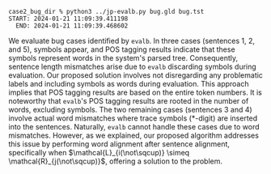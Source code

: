 ```
case2_bug_dir % python3 ../jp-evalb.py bug.gld bug.tst                     
START: 2024-01-21 11:09:39.411198
  END: 2024-01-21 11:09:39.468602
```

We evaluate bug cases identified by `evalb`. 
In three cases (sentences 1, 2, and 5), symbols appear, and POS tagging results indicate that these symbols represent words in the system's parsed tree. Consequently, sentence length mismatches arise due to `evalb` discarding symbols during evaluation. 
Our proposed solution involves not disregarding any problematic labels and including symbols as words during evaluation. This approach implies that POS tagging results are based on the entire token numbers. It is noteworthy that `evalb`'s POS tagging results are rooted in the number of words, excluding symbols. 
The two remaining cases (sentences 3 and 4) involve actual word mismatches where trace symbols (*-digit) are inserted into the sentences. 
Naturally, `evalb` cannot handle these cases due to word mismatches. However, as we explained, our proposed algorithm addresses this issue by performing word alignment after sentence alignment, specifically when $\mathcal{L}_{i(\not\sqcup)} \simeq \mathcal{R}_{j(\not\sqcup)}$, offering a solution to the problem.
